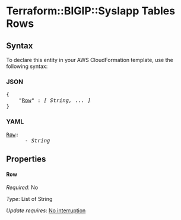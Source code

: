 # Terraform::BIGIP::SysIapp Tables Rows

## Syntax

To declare this entity in your AWS CloudFormation template, use the following syntax:

### JSON

<pre>
{
    "<a href="#row" title="Row">Row</a>" : <i>[ String, ... ]</i>
}
</pre>

### YAML

<pre>
<a href="#row" title="Row">Row</a>: <i>
      - String</i>
</pre>

## Properties

#### Row

_Required_: No

_Type_: List of String

_Update requires_: [No interruption](https://docs.aws.amazon.com/AWSCloudFormation/latest/UserGuide/using-cfn-updating-stacks-update-behaviors.html#update-no-interrupt)

